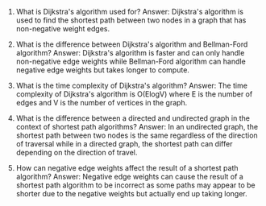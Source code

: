 

1. What is Dijkstra's algorithm used for? 
Answer: Dijkstra's algorithm is used to find the shortest path between two nodes in a graph that has non-negative weight edges.

2. What is the difference between Dijkstra's algorithm and Bellman-Ford algorithm? 
Answer: Dijkstra's algorithm is faster and can only handle non-negative edge weights while Bellman-Ford algorithm can handle negative edge weights but takes longer to compute.

3. What is the time complexity of Dijkstra's algorithm? 
Answer: The time complexity of Dijkstra's algorithm is O(ElogV) where E is the number of edges and V is the number of vertices in the graph.

4. What is the difference between a directed and undirected graph in the context of shortest path algorithms? 
Answer: In an undirected graph, the shortest path between two nodes is the same regardless of the direction of traversal while in a directed graph, the shortest path can differ depending on the direction of travel.

5. How can negative edge weights affect the result of a shortest path algorithm? 
Answer: Negative edge weights can cause the result of a shortest path algorithm to be incorrect as some paths may appear to be shorter due to the negative weights but actually end up taking longer.